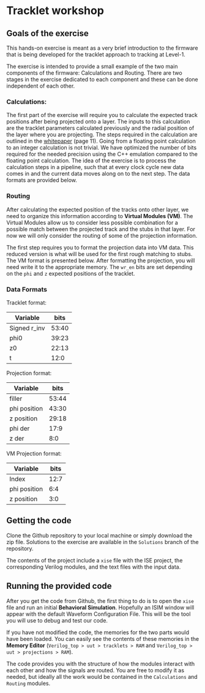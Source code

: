 Tracklet workshop
=================

Goals of the exercise
--------------
This hands-on exercise is meant as a very brief introduction to the firmware that is being developed for the tracklet approach to tracking at Level-1. 

The exercise is intended to provide a small example of the two main components of the firmware: Calculations and Routing. There are two stages in the exercise dedicated to each component and these can be done independent of each other.

### Calculations:
The first part of the exercise will require you to calculate the expected track positions after being projected onto a layer. The inputs to this calculation are the tracklet parameters calculated previously and the radial position of the layer where you are projecting. The steps required in the calculation are outlined in the [whitepaper](https://www.dropbox.com/s/x7kqrjvbju8vjd5/whitepaper.pdf?dl=0) (page 11). Going from a floating point calculation to an integer calculation is not trivial. We have optimized the number of bits required for the needed precision using the C++ emulation compared to the floating point calculation. The idea of the exercise is to process the calculation steps in a pipeline, such that at every clock cycle new data comes in and the current data moves along on to the next step. The data formats are provided below.

### Routing
After calculating the expected position of the tracks onto other layer, we need to organize this information according to **Virtual Modules (VM)**. The Virtual Modules allow us to consider less possible combination for a possible match between the projected track and the stubs in that layer. For now we will only consider the routing of some of the projection information.

The first step requires you to format the projection data into VM data. This reduced version is what will be used for the first rough matching to stubs. The VM format is presented below. After formatting the projection, you will need write it to the appropriate memory. The `wr_en` bits are set depending on the `phi` and `z` expected positions of the tracklet.

### Data Formats

Tracklet format:

Variable | bits |
---------|------|
Signed r_inv | 53:40 |
phi0 | 39:23 |
z0 | 22:13 |
t | 12:0 |

Projection format:

Variable | bits |
---------|------|
filler | 53:44 |
phi position | 43:30 |
z position | 29:18 |
phi der | 17:9 |
z der | 8:0 |

VM Projection format:

Variable | bits |
---------|------|
Index | 12:7 |
phi position | 6:4 |
z position | 3:0 |


Getting the code
-----------------

Clone the Github repository to your local machine or simply download the zip file.
Solutions to the exercise are available in the `Solutions` branch of the repository.

The contents of the project include a `xise` file with the ISE project, the corresponding Verilog modules, and the text files with the input data.

Running the provided code
---------------------------

After you get the code from Github, the first thing to do is to open the `xise` file and run an initial **Behavioral Simulation**. Hopefully an ISIM window will appear with the default Waveform Configuration File. This will be the tool you will use to debug and test our code.

If you have not modified the code, the memories for the two parts would have been loaded. You can easily see the contents of these memories in the **Memory Editor** (`Verilog_top > uut > tracklets > RAM` and `Verilog_top > uut > projections > RAM`).

The code provides you with the structure of how the modules interact with each other and how the signals are routed. You are free to modify it as needed, but ideally all the work would be contained in the `Calculations` and `Routing` modules.